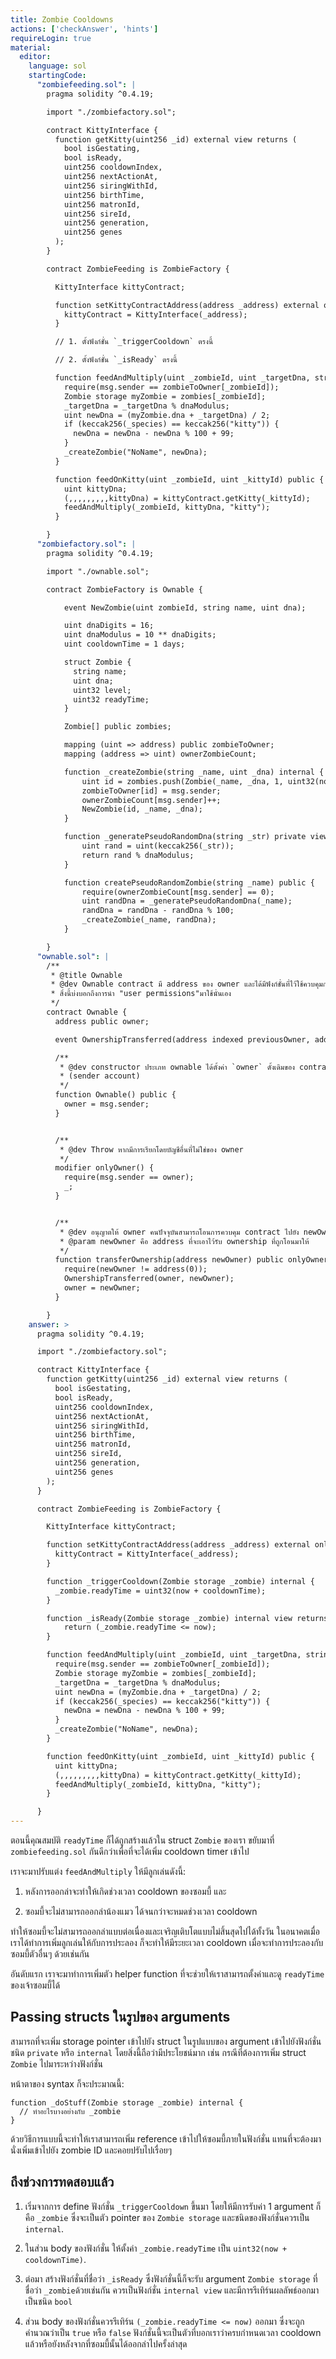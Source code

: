 ```yaml
---
title: Zombie Cooldowns
actions: ['checkAnswer', 'hints']
requireLogin: true
material:
  editor:
    language: sol
    startingCode:
      "zombiefeeding.sol": |
        pragma solidity ^0.4.19;

        import "./zombiefactory.sol";

        contract KittyInterface {
          function getKitty(uint256 _id) external view returns (
            bool isGestating,
            bool isReady,
            uint256 cooldownIndex,
            uint256 nextActionAt,
            uint256 siringWithId,
            uint256 birthTime,
            uint256 matronId,
            uint256 sireId,
            uint256 generation,
            uint256 genes
          );
        }

        contract ZombieFeeding is ZombieFactory {

          KittyInterface kittyContract;

          function setKittyContractAddress(address _address) external onlyOwner {
            kittyContract = KittyInterface(_address);
          }

          // 1. ตั้งฟังก์ชั่น `_triggerCooldown` ตรงนี้

          // 2. ตั้งฟังก์ชั่น `_isReady` ตรงนี้

          function feedAndMultiply(uint _zombieId, uint _targetDna, string _species) public {
            require(msg.sender == zombieToOwner[_zombieId]);
            Zombie storage myZombie = zombies[_zombieId];
            _targetDna = _targetDna % dnaModulus;
            uint newDna = (myZombie.dna + _targetDna) / 2;
            if (keccak256(_species) == keccak256("kitty")) {
              newDna = newDna - newDna % 100 + 99;
            }
            _createZombie("NoName", newDna);
          }

          function feedOnKitty(uint _zombieId, uint _kittyId) public {
            uint kittyDna;
            (,,,,,,,,,kittyDna) = kittyContract.getKitty(_kittyId);
            feedAndMultiply(_zombieId, kittyDna, "kitty");
          }

        }
      "zombiefactory.sol": |
        pragma solidity ^0.4.19;

        import "./ownable.sol";

        contract ZombieFactory is Ownable {

            event NewZombie(uint zombieId, string name, uint dna);

            uint dnaDigits = 16;
            uint dnaModulus = 10 ** dnaDigits;
            uint cooldownTime = 1 days;

            struct Zombie {
              string name;
              uint dna;
              uint32 level;
              uint32 readyTime;
            }

            Zombie[] public zombies;

            mapping (uint => address) public zombieToOwner;
            mapping (address => uint) ownerZombieCount;

            function _createZombie(string _name, uint _dna) internal {
                uint id = zombies.push(Zombie(_name, _dna, 1, uint32(now + cooldownTime))) - 1;
                zombieToOwner[id] = msg.sender;
                ownerZombieCount[msg.sender]++;
                NewZombie(id, _name, _dna);
            }

            function _generatePseudoRandomDna(string _str) private view returns (uint) {
                uint rand = uint(keccak256(_str));
                return rand % dnaModulus;
            }

            function createPseudoRandomZombie(string _name) public {
                require(ownerZombieCount[msg.sender] == 0);
                uint randDna = _generatePseudoRandomDna(_name);
                randDna = randDna - randDna % 100;
                _createZombie(_name, randDna);
            }

        }
      "ownable.sol": |
        /**
         * @title Ownable
         * @dev Ownable contract มี address ของ owner และได้มีฟังก์ชั่นที่ไว้ใช้ควบคุมการยืนยันตัวตนขั้นพื้นฐานเอาไว้
         * สิ่งนี้บ่งบอกถึงการนำ "user permissions"มาใช้นั่นเอง
         */
        contract Ownable {
          address public owner;

          event OwnershipTransferred(address indexed previousOwner, address indexed newOwner);

          /**
           * @dev constructor ประเภท ownable ได้ตั้งค่า `owner` ดั้งเดิมของ contract ไปยังบัญชีของผู้ส่ง
           * (sender account)
           */
          function Ownable() public {
            owner = msg.sender;
          }


          /**
           * @dev Throw หากมีการเรียกโดยบัญชีอื่นที่ไม่ใช่ของ owner
           */
          modifier onlyOwner() {
            require(msg.sender == owner);
            _;
          }


          /**
           * @dev อนุญาตให้ owner คนปัจจุบันสามารถโอนการควบคุม contract ไปยัง newOwnerได้
           * @param newOwner คือ address ที่จะเอาไว้รับ ownership ที่ถูกโอนมาให้
           */
          function transferOwnership(address newOwner) public onlyOwner {
            require(newOwner != address(0));
            OwnershipTransferred(owner, newOwner);
            owner = newOwner;
          }

        }
    answer: >
      pragma solidity ^0.4.19;

      import "./zombiefactory.sol";

      contract KittyInterface {
        function getKitty(uint256 _id) external view returns (
          bool isGestating,
          bool isReady,
          uint256 cooldownIndex,
          uint256 nextActionAt,
          uint256 siringWithId,
          uint256 birthTime,
          uint256 matronId,
          uint256 sireId,
          uint256 generation,
          uint256 genes
        );
      }

      contract ZombieFeeding is ZombieFactory {

        KittyInterface kittyContract;

        function setKittyContractAddress(address _address) external onlyOwner {
          kittyContract = KittyInterface(_address);
        }

        function _triggerCooldown(Zombie storage _zombie) internal {
          _zombie.readyTime = uint32(now + cooldownTime);
        }

        function _isReady(Zombie storage _zombie) internal view returns (bool) {
            return (_zombie.readyTime <= now);
        }

        function feedAndMultiply(uint _zombieId, uint _targetDna, string _species) public {
          require(msg.sender == zombieToOwner[_zombieId]);
          Zombie storage myZombie = zombies[_zombieId];
          _targetDna = _targetDna % dnaModulus;
          uint newDna = (myZombie.dna + _targetDna) / 2;
          if (keccak256(_species) == keccak256("kitty")) {
            newDna = newDna - newDna % 100 + 99;
          }
          _createZombie("NoName", newDna);
        }

        function feedOnKitty(uint _zombieId, uint _kittyId) public {
          uint kittyDna;
          (,,,,,,,,,kittyDna) = kittyContract.getKitty(_kittyId);
          feedAndMultiply(_zombieId, kittyDna, "kitty");
        }

      }
---
```


ตอนนี้คุณสมบัติ `readyTime` ก็ได้ถูกสร้างแล้วใน struct `Zombie` ของเรา ขยับมาที่ `zombiefeeding.sol` กันดีกว่าเพื่อที่จะได้เพิ่ม cooldown timer เข้าไป

เราจะมาปรับแต่ง `feedAndMultiply` ให้มีลูกเล่นดังนี้:

1. หลังการออกล่าจะทำให้เกิดช่วงเวลา cooldown ของซอมบี้ และ

2. ซอมบี้จะไม่สามารถออกล่าน้องแมว ได้จนกว่าจะหมดช่วงเวลา cooldown 

ทำให้ซอมบี้จะไม่สามารถออกล่าแบบต่อเนื่องและเจริญเติบโตแบบไม่สิ้นสุดไปได้ทั้งวัน ในอนาคตเมื่อเราได้ทำการเพิ่มลูกเล่นให้กับการประลอง ก็จะทำให้มีระยะเวลา cooldown เมื่อจะทำการประลองกับซอมบี้ตัวอื่นๆ ด้วยเช่นกัน

อันดับแรก เราจะมาทำการเพิ่มตัว helper function ที่จะช่วยให้เราสามารถตั้งค่าและดู `readyTime` ของเจ้าซอมบี้ได้

## Passing structs ในรูปของ arguments

สามารถที่จะเพิ่ม storage pointer เข้าไปยัง struct ในรูปแบบของ argument เข้าไปยังฟังก์ชั่นชนิด `private` หรือ `internal` โดยสิ่งนี้ถือว่ามีประโยชน์มาก เช่น กรณีที่ต้องการเพิ่ม struct `Zombie` ไปมาระหว่างฟังก์ชั่น

หน้าตาของ syntax ก็จะประมาณนี้:

```
function _doStuff(Zombie storage _zombie) internal {
  // ทำอะไรบางอย่างกับ _zombie
}
```

ด้วยวิธีการแบบนี้จะทำให้เราสามารถเพิ่ม reference เข้าไปให้ซอมบี้ภายในฟังก์ชั่น แทนที่จะต้องมานั่งเพิ่มเข้าไปยัง zombie ID และคอยปรับไปเรื่อยๆ 

## ถึงช่วงการทดสอบแล้ว

1. เริ่มจากการ define ฟังก์ชั่น `_triggerCooldown` ขึ้นมา โดยให้มีการรับค่า 1 argument ก็คือ `_zombie` ซึ่งจะเป็นตัว pointer ของ `Zombie storage` และชนิดของฟังก์ชั่นควรเป็น `internal`.

2. ในส่วน body ของฟังก์ชั่น ให้ตั้งค่า `_zombie.readyTime` เป็น `uint32(now + cooldownTime)`.

3. ต่อมา สร้างฟังก์ชั่นที่ชื่อว่า `_isReady` ซึ่งฟังก์ชั่นนี้ก็จะรับ argument `Zombie storage` ที่ชื่อว่า `_zombie`ด้วยเช่นกัน ควรเป็นฟังก์ชั่น `internal view` และมีการรีเทิร์นผลลัพธ์ออกมาเป็นชนิด `bool`

4. ส่วน body ของฟังก์ชั่นควรรีเทิร์น `(_zombie.readyTime <= now)` ออกมา ซึ่งจะถูกคำนวณว่าเป็น `true` หรือ `false` ฟังก์ชั่นนี้จะเป็นตัวที่บอกเราว่าครบกำหนดเวลา cooldown แล้วหรือยังหลังจากที่ซอมบี้นั้นได้ออกล่าไปครั้งล่าสุด
